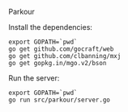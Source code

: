 Parkour

Install the dependencies:

    export GOPATH=`pwd`
    go get github.com/gocraft/web
    go get github.com/clbanning/mxj
    go get gopkg.in/mgo.v2/bson

Run the server:

    export GOPATH=`pwd`
    go run src/parkour/server.go

